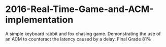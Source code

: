 # 2016-Real-Time-Game-and-ACM-implementation
A simple keyboard rabbit and fox chasing game. Demonstrating the use of an ACM to counteract the latency caused by a delay. Final Grade 81%
